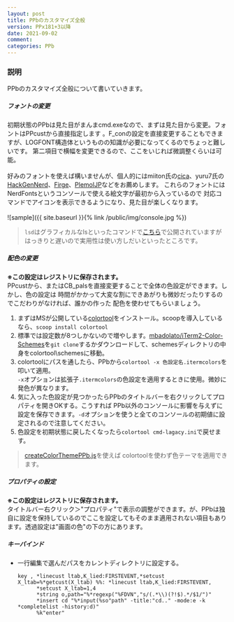 ```yaml
---
layout: post
title: PPbのカスタマイズ全般
version: PPx181+3以降
date: 2021-09-02
comment: 
categories: PPb
---
```

### 説明
PPbのカスタマイズ全般について書いていきます。<BR>

##### フォントの変更
初期状態のPPbは見た目がまんまcmd.exeなので、まずは見た目から変更。フォントはPPcustから直接指定します
。F\_conの設定を直接変更することもできますが、LOGFONT構造体というものの知識が必要になってくるのでちょっと難しいです。
第二項目で横幅を変更できるので、ここをいじれば微調整くらいは可能。
<BR><BR>
好みのフォントを使えば構いませんが、個人的にはmiiton氏の[cica](https://github.com/miiton/Cica)、yuru7氏の[HackGenNerd](https://github.com/yuru7/HackGen)、[Firge](https://github.com/yuru7/Firge)、[PlemolJP](https://github.com/yuru7/PlemolJP)などをお薦めします。
これらのフォントにはNerdFontsというコンソールで使える絵文字が最初から入っているので
対応コマンドでアイコンを表示できるようになり、見た目が楽しくなります。
<BR><BR>
  ![sample]({{ site.baseurl }}{% link /public/img/console.jpg %})

  > `lsd`はグラフィカルなlsといったコマンドで[こちら](https://github.com/Peltoche/lsd)で公開されていますが<BR>
    はっきりと遅いので実用性は使い方しだいといったところです。

##### 配色の変更
**※この設定はレジストリに保存されます。**<BR>
PPcustから、またはCB\_palsを直接変更することで全体の色設定ができます。しかし、色の設定は
時間がかかって大変な割にできあがりも微妙だったりするのでこだわりがなければ、誰かの作った
配色を使わせてもらいましょう。

  1. まずはMSが公開している[colortool](https://github.com/microsoft/terminal/releases/tag/1904.29002)をインストール。scoopを導入しているなら、`scoop install colortool`
  1. 標準では設定数が8つしかないので増やします。[mbadolato/iTerm2-Color-Schemes](https://github.com/mbadolato/iTerm2-Color-Schemes)を`git clone`するかダウンロードして、schemesディレクトリの中身をcolortool\\schemesに移動。
  1. colortoolにパスを通したら、PPbから`colortool -x 色設定名.itermcolors`を叩いて適用。<BR>
    `-x`オプションは拡張子`.itermcolors`の色設定を適用するときに使用。微妙に発色が異なります。
  1. 気に入った色設定が見つかったらPPbのタイトルバーを右クリックしてプロパティを開きOKする。こうすれば
  PPb以外のコンソールに影響を与えずに設定を保存できます。`-d`オプションを使うと全てのコンソールの初期値に設定されるので注意してください。
  1. 色設定を初期状態に戻したくなったら`colortool cmd-lagacy.ini`で戻せます。<BR>

> [createColorThemePPb.js](https://gist.github.com/tar80/f121348f7b667f69c3f8baa1241e3dd5#file-createcolorthemeppb-js)を使えば
  colortoolを使わず色テーマを適用できます。

##### プロパティの設定
**※この設定はレジストリに保存されます。**<BR>
タイトルバー右クリック＞"プロパティ"で表示の調整ができます。が、PPbは独自に設定を保持しているのでここを設定してもそのまま適用されない項目もあります。透過設定は"画面の色"の下の方にあります。

##### キーバインド
- 一行編集で選んだパスをカレントディレクトリに設定する。

  ```clean
  key , *linecust ltab,K_lied:FIRSTEVENT,*setcust X_ltab=%*getcust(X_ltab) %%: *linecust ltab,K_lied:FIRSTEVENT,
        *setcust X_ltab=1,4
        *string o,path="%*regexp("%FDVN","s/(.*\\)(?!$).*/$1/")"
        *insert cd "%*input(%so"path" -title:"cd.." -mode:e -k *completelist -history:d)"
        %k"enter"
  ```

